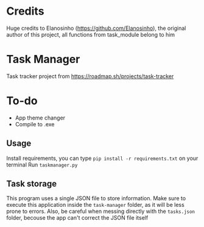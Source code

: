 # Credits
Huge credits to Elanosinho (https://github.com/Elanosinho), the original author of this project, all functions from task_module belong to him

# Task Manager
Task tracker project from https://roadmap.sh/projects/task-tracker

# To-do
- App theme changer
- Compile to .exe

## Usage
Install requirements, you can type ``pip install -r requirements.txt`` on your terminal
Run ``taskmanager.py``

## Task storage
This program uses a single JSON file to store information. Make sure to execute this application inside the ``task-manager`` folder, as it will be less prone to errors. Also, be careful when messing directly with the ``tasks.json`` folder, becouse the app can't correct the JSON file itself



